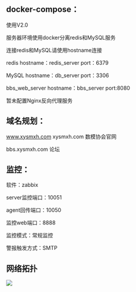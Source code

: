 ## docker-compose：

  使用V2.0

  服务器环境使用docker分离redis和MySQL服务

  连接redis和MySQL请使用hostname连接

  redis hostname：redis_server port：6379

  MySQL hostname：db_server port：3306

  bbs_web_server hostname：bbs_server port:8080

  暂未配置Nginx反向代理服务

## 域名规划：

  www.xysmxh.com  xysmxh.com 数模协会官网
  
  bbs.xysmxh.com  论坛
 
 
## 监控：
 
  软件：zabbix
  
  server监控端口：10051
  
  agent回传端口：10050
  
  监控web端口：8888
  
  监控模式：常规监控
  
  警报触发方式：SMTP
  
## 网络拓扑
![](https://hzlslm.org.cn/img/top.jpg)

